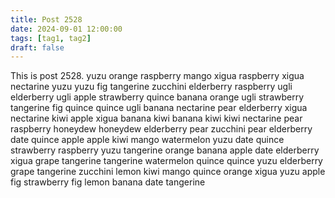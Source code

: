 ```yaml
---
title: Post 2528
date: 2024-09-01 12:00:00
tags: [tag1, tag2]
draft: false
---
```

This is post 2528.
yuzu
orange
raspberry
mango
xigua
raspberry
xigua
nectarine
yuzu
yuzu
fig
tangerine
zucchini
elderberry
raspberry
ugli
elderberry
ugli
apple
strawberry
quince
banana
orange
ugli
strawberry
tangerine
fig
quince
quince
ugli
banana
nectarine
pear
elderberry
xigua
nectarine
kiwi
apple
xigua
banana
kiwi
banana
kiwi
kiwi
nectarine
pear
raspberry
honeydew
honeydew
elderberry
pear
zucchini
pear
elderberry
date
quince
apple
apple
kiwi
mango
watermelon
yuzu
date
quince
strawberry
raspberry
yuzu
tangerine
orange
banana
apple
date
elderberry
xigua
grape
tangerine
tangerine
watermelon
quince
quince
yuzu
elderberry
grape
tangerine
zucchini
lemon
kiwi
mango
quince
orange
xigua
yuzu
apple
fig
strawberry
fig
lemon
banana
date
tangerine
